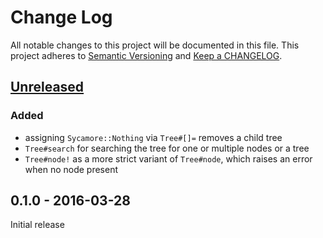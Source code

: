 # Change Log

All notable changes to this project will be documented in this file.
This project adheres to [Semantic Versioning](http://semver.org/) and
[Keep a CHANGELOG](http://keepachangelog.com).

## [Unreleased]
### Added

- assigning `Sycamore::Nothing` via `Tree#[]=` removes a child tree
- `Tree#search` for searching the tree for one or multiple nodes or a tree
- `Tree#node!` as a more strict variant of `Tree#node`, which raises an error 
  when no node present

## 0.1.0 - 2016-03-28

Initial release


[Unreleased]: https://github.com/marcelotto/sycamore/compare/v0.1.0...HEAD
